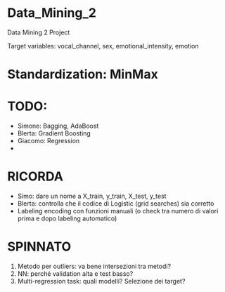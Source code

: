 # Data_Mining_2
Data Mining 2 Project

Target variables: vocal_channel, sex, emotional_intensity, emotion


# Standardization: MinMax

# TODO:

- Simone: Bagging, AdaBoost
- Blerta: Gradient Boosting
- Giacomo: Regression
-
# RICORDA

- Simo: dare un nome a X_train, y_train, X_test, y_test
- Blerta: controlla che il codice di Logistic (grid searches) sia corretto
- Labeling encoding con funzioni manuali (o check tra numero di valori prima e dopo labeling automatico)

# SPINNATO

1. Metodo per outliers: va bene intersezioni tra metodi?
2. NN: perché validation alta e test basso?
3. Multi-regression task: quali modelli? Selezione dei target?
